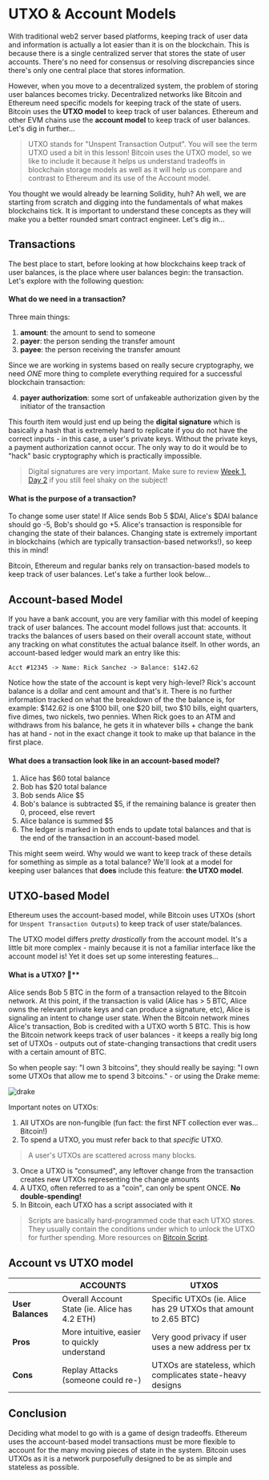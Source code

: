 UTXO & Account Models
===

With traditional web2 server based platforms, keeping track of user data and information is actually a lot easier than it is on the blockchain. This is because there is a single centralized server that stores the state of user accounts. There's no need for consensus or resolving discrepancies since there's only one central place that stores information.

However, when you move to a decentralized system, the problem of storing user balances becomes tricky. Decentralized networks like Bitcoin and Ethereum need specific models for keeping track of the state of users. Bitcoin uses the **UTXO model** to keep track of user balances. Ethereum and other EVM chains use the **account model** to keep track of user balances. Let's dig in further...

> UTXO stands for "Unspent Transaction Output". You will see the term UTXO used a bit in this lesson! Bitcoin uses the UTXO model, so we like to include it because it helps us understand tradeoffs in blockchain storage models as well as it will help us compare and contrast to Ethereum and its use of the Account model.

You thought we would already be learning Solidity, huh? Ah well, we are starting from scratch and digging into the fundamentals of what makes blockchains tick. It is important to understand these concepts as they will make you a better rounded smart contract engineer. Let's dig in...

## Transactions

The best place to start, before looking at how blockchains keep track of user balances, is the place where user balances begin: the transaction. Let's explore with the following question:

#### What do we need in a transaction?

Three main things:

1. **amount**: the amount to send to someone
2. **payer**: the person sending the transfer amount
3. **payee**: the person receiving the transfer amount

Since we are working in systems based on really secure cryptography, we need _ONE_ more thing to complete everything required for a successful blockchain transaction:

4. **payer authorization**: some sort of unfakeable authorization given by the initiator of the transaction

This fourth item would just end up being the **digital signature** which is basically a hash that is extremely hard to replicate if you do not have the correct inputs - in this case, a user's private keys. Without the private keys, a payment authorization cannot occur. The only way to do it would be to "hack" basic cryptography which is practically impossible.

> Digital signatures are very important. Make sure to review [Week 1, Day 2](https://university.alchemy.com/course/ethereum/md/public-key-cryptography) if you still feel shaky on the subject!

#### What is the purpose of a transaction?

To change some user state! If Alice sends Bob 5 $DAI, Alice's $DAI balance should go -5, Bob's should go +5. Alice's transaction is responsible for changing the state of their balances. Changing state is extremely important in blockchains (which are typically transaction-based networks!), so keep this in mind!

Bitcoin, Ethereum and regular banks rely on transaction-based models to keep track of user balances. Let's take a further look below...

## Account-based Model

If you have a bank account, you are very familiar with this model of keeping track of user balances. The account model follows just that: accounts. It tracks the balances of users based on their overall account state, without any tracking on what constitutes the actual balance itself. In other words, an account-based ledger would mark an entry like this:

```
Acct #12345 -> Name: Rick Sanchez -> Balance: $142.62
```

Notice how the state of the account is kept very high-level? Rick's account balance is a dollar and cent amount and that's it. There is no further information tracked on what the breakdown of the the balance is, for example: $142.62 is one $100 bill, one $20 bill, two $10 bills, eight quarters, five dimes, two nickels, two pennies. When Rick goes to an ATM and withdraws from his balance, he gets it in whatever bills + change the bank has at hand - not in the exact change it took to make up that balance in the first place.

#### What does a transaction look like in an account-based model?

1. Alice has $60 total balance
2. Bob has $20 total balance
3. Bob sends Alice $5
4. Bob's balance is subtracted $5, if the remaining balance is greater then 0, proceed, else revert
5. Alice balance is summed $5
6. The ledger is marked in both ends to update total balances and that is the end of the transaction in an account-based model.

This might seem weird. Why would we want to keep track of these details for something as simple as a total balance? We'll look at a model for keeping user balances that **does** include this feature: **the UTXO model**.

## UTXO-based Model

Ethereum uses the account-based model, while Bitcoin uses UTXOs (short for `Unspent Transaction Outputs`) to keep track of user state/balances.

The UTXO model differs _pretty drastically_ from the account model. It's a little bit more complex - mainly because it is not a familiar interface like the account model is! Yet it does set up some interesting features...

#### What is a UTXO? 🤔**

Alice sends Bob 5 BTC in the form of a transaction relayed to the Bitcoin network. At this point, if the transaction is valid (Alice has > 5 BTC, Alice owns the relevant private keys and can produce a signature, etc), Alice is signaling an intent to change user state. When the Bitcoin network mines Alice's transaction, Bob is credited with a UTXO worth 5 BTC. This is how the Bitcoin network keeps track of user balances - it keeps a really big long set of UTXOs - outputs out of state-changing transactions that credit users with a certain amount of BTC.

So when people say: "I own 3 bitcoins", they should really be saying: "I own some UTXOs that allow me to spend 3 bitcoins." - or using the Drake meme:

![drake](https://res.cloudinary.com/divzjiip8/image/upload/v1666983226/guides/drake.jpg)

Important notes on UTXOs:

1. All UTXOs are non-fungible (fun fact: the first NFT collection ever was... Bitcoin!)
2. To spend a UTXO, you must refer back to that _specific_ UTXO.

> A user's UTXOs are scattered across many blocks.

3. Once a UTXO is "consumed", any leftover change from the transaction creates new UTXOs representing the change amounts
4. A UTXO, often referred to as a "coin", can only be spent ONCE. **No double-spending!**
5. In Bitcoin, each UTXO has a script associated with it

> Scripts are basically hard-programmed code that each UTXO stores. They usually contain the conditions under which to unlock the UTXO for further spending. More resources on [Bitcoin Script](https://en.bitcoin.it/wiki/Script).

## Account vs UTXO model

||ACCOUNTS|UTXOS|
|---|---|---|
|**User Balances**|Overall Account State (ie. Alice has 4.2 ETH)|Specific UTXOs (ie. Alice has 29 UTXOs that amount to 2.65 BTC)|
|**Pros**|More intuitive, easier to quickly understand|Very good privacy if user uses a new address per tx|
|**Cons**|Replay Attacks (someone could re-)|UTXOs are stateless, which complicates state-heavy designs|

## Conclusion

Deciding what model to go with is a game of design tradeoffs. Ethereum uses the account-based model transactions must be more flexible to account for the many moving pieces of state in the system. Bitcoin uses UTXOs as it is a network purposefully designed to be as simple and stateless as possible.
